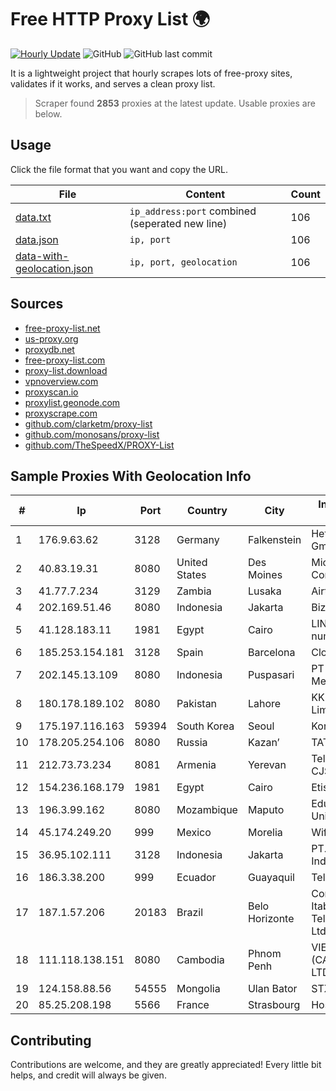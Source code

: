 
# Free HTTP Proxy List 🌍

[![Hourly Update](https://github.com/mertguvencli/http-proxy-list/actions/workflows/main.yml/badge.svg?branch=main)](https://github.com/mertguvencli/http-proxy-list/actions/workflows/main.yml)
![GitHub](https://img.shields.io/github/license/mertguvencli/http-proxy-list)
![GitHub last commit](https://img.shields.io/github/last-commit/mertguvencli/http-proxy-list)

It is a lightweight project that hourly scrapes lots of free-proxy sites, validates if it works, and serves a clean proxy list.


> Scraper found **2853** proxies at the latest update. Usable proxies are below.

## Usage

Click the file format that you want and copy the URL.


|File|Content|Count|
|----|-------|-----|
|[data.txt](https://raw.githubusercontent.com/mertguvencli/http-proxy-list/main/proxy-list/data.txt)|`ip_address:port` combined (seperated new line)|106|
|[data.json](https://raw.githubusercontent.com/mertguvencli/http-proxy-list/main/proxy-list/data.json)|`ip, port`|106|
|[data-with-geolocation.json](https://raw.githubusercontent.com/mertguvencli/http-proxy-list/main/proxy-list/data-with-geolocation.json)|`ip, port, geolocation`|106|

## Sources

* [free-proxy-list.net](https://free-proxy-list.net)
* [us-proxy.org](https://www.us-proxy.org)
* [proxydb.net](http://proxydb.net)
* [free-proxy-list.com](https://free-proxy-list.com/?page=&port=&type%5B%5D=http&type%5B%5D=https&up_time=0&search=Search)
* [proxy-list.download](https://www.proxy-list.download/HTTP)
* [vpnoverview.com](https://vpnoverview.com/privacy/anonymous-browsing/free-proxy-servers)
* [proxyscan.io](https://www.proxyscan.io)
* [proxylist.geonode.com](https://proxylist.geonode.com/api/proxy-list?limit=300&page=1&sort_by=lastChecked&sort_type=desc&protocols=http,https)
* [proxyscrape.com](https://api.proxyscrape.com/v2/?request=displayproxies&protocol=http&timeout=10000&country=all&ssl=all&anonymity=all)
* [github.com/clarketm/proxy-list](https://raw.githubusercontent.com/clarketm/proxy-list/master/proxy-list-raw.txt)
* [github.com/monosans/proxy-list](https://raw.githubusercontent.com/monosans/proxy-list/main/proxies/http.txt)
* [github.com/TheSpeedX/PROXY-List](https://raw.githubusercontent.com/TheSpeedX/PROXY-List/master/http.txt)


## Sample Proxies With Geolocation Info

|#|Ip|Port|Country|City|Internet Service Provider|
|-|--|----|-------|----|-------------------------|
|1|176.9.63.62|3128|Germany|Falkenstein|Hetzner Online GmbH|
|2|40.83.19.31|8080|United States|Des Moines|Microsoft Corporation|
|3|41.77.7.234|3129|Zambia|Lusaka|Airtel Zambia|
|4|202.169.51.46|8080|Indonesia|Jakarta|Biznet - PSN-NAP|
|5|41.128.183.11|1981|Egypt|Cairo|LINKdotNET AS number|
|6|185.253.154.181|3128|Spain|Barcelona|Cloudi Nextgen SL|
|7|202.145.13.109|8080|Indonesia|Puspasari|PT Jala Lintas Media|
|8|180.178.189.102|8080|Pakistan|Lahore|KK Networks (Pvt.) Limited|
|9|175.197.116.163|59394|South Korea|Seoul|Korea Telecom|
|10|178.205.254.106|8080|Russia|Kazan’|TATTELECOM|
|11|212.73.73.234|8081|Armenia|Yerevan|Telecom Armenia CJSC|
|12|154.236.168.179|1981|Egypt|Cairo|Etisalat Misr|
|13|196.3.99.162|8080|Mozambique|Maputo|Eduardo Mondlane University|
|14|45.174.249.20|999|Mexico|Morelia|Wifmax S.A de C.V.|
|15|36.95.102.111|3128|Indonesia|Jakarta|PT. Telekomunikasi Indonesia|
|16|186.3.38.200|999|Ecuador|Guayaquil|Telconet S.A|
|17|187.1.57.206|20183|Brazil|Belo Horizonte|Companhia Itabirana TelecomunicaÔÔes Ltda|
|18|111.118.138.151|8080|Cambodia|Phnom Penh|VIETTEL (CAMBODIA) PTE., LTD|
|19|124.158.88.56|54555|Mongolia|Ulan Bator|STXCitinet LLC|
|20|85.25.208.198|5566|France|Strasbourg|Host Europe GmbH|



## Contributing

Contributions are welcome, and they are greatly appreciated! Every
little bit helps, and credit will always be given.

